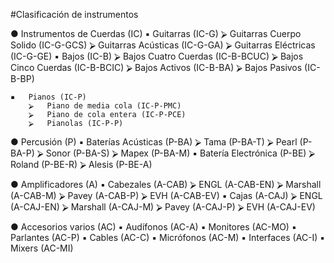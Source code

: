 #Clasificación de instrumentos

●	Instrumentos de Cuerdas (IC)
    ▪	Guitarras (IC-G)
        ⮚	Guitarras Cuerpo Solido (IC-G-GCS)
        ⮚	Guitarras Acústicas (IC-G-GA)
        ⮚	Guitarras Eléctricas (IC-G-GE)
    ▪	Bajos (IC-B)
        ⮚	Bajos Cuatro Cuerdas (IC-B-BCUC)
        ⮚	Bajos Cinco Cuerdas (IC-B-BCIC)
        ⮚	Bajos Activos (IC-B-BA)
        ⮚	Bajos Pasivos (IC-B-BP)

    ▪	Pianos (IC-P)
        ⮚	Piano de media cola (IC-P-PMC)
        ⮚	Piano de cola entera (IC-P-PCE)
        ⮚	Pianolas (IC-P-P)

●	Percusión (P)
    ▪	Baterías Acústicas (P-BA)
        ⮚	Tama (P-BA-T)
        ⮚	Pearl (P-BA-P)
        ⮚	Sonor (P-BA-S)
        ⮚	Mapex (P-BA-M)
    ▪	Batería Electrónica (P-BE)
        ⮚	Roland (P-BE-R)
        ⮚	Alesis (P-BE-A)

●	Amplificadores (A)
    ▪	Cabezales (A-CAB)
        ⮚	ENGL (A-CAB-EN)
        ⮚	Marshall (A-CAB-M)
        ⮚	Pavey (A-CAB-P)
        ⮚	EVH (A-CAB-EV)
    ▪	Cajas (A-CAJ)
        ⮚	ENGL (A-CAJ-EN)
        ⮚	Marshall (A-CAJ-M)
        ⮚	Pavey (A-CAJ-P)
        ⮚	EVH (A-CAJ-EV)


●	Accesorios varios (AC)
    ▪	Audífonos (AC-A)
    ▪	Monitores (AC-MO)
    ▪	Parlantes (AC-P)
    ▪	Cables (AC-C)
    ▪	Micrófonos (AC-M)
    ▪	Interfaces (AC-I)
    ▪	Mixers (AC-MI)
